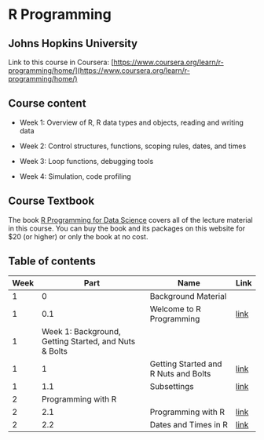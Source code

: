 # R Programming

## Johns Hopkins University

Link to this course in Coursera: [https://www.coursera.org/learn/r-programming/home/](https://www.coursera.org/learn/r-programming/home/)

## Course content

* Week 1: Overview of R, R data types and objects, reading and writing data

* Week 2: Control structures, functions, scoping rules, dates, and times

* Week 3: Loop functions, debugging tools

* Week 4: Simulation, code profiling

## Course Textbook

The book [R Programming for Data Science](http://bit.ly/rprogrammingcoursera) covers all of the lecture material in this course. You can buy the book and its packages on this website for $20 (or higher) or only the book at no cost.

## Table of contents

| Week | Part | Name | Link |
|---|---|---|---|
|1|0|Background Material||
|1|0.1|Welcome to R Programming|[link](tutorial/Week1/1.md)|
|1|Week 1: Background, Getting Started, and Nuts & Bolts|
|1|1|Getting Started and R Nuts and Bolts|[link](tutorial/Week1/2.md)|
|1|1.1|Subsettings|[link](tutorial/Week1/2_subsettings.md)|
|2|Programming with R|
|2|2.1|Programming with R|[link](tutorial/Week2/1.md)|
|2|2.2|Dates and Times in R|[link](tutorial/Week2/2.md)|
